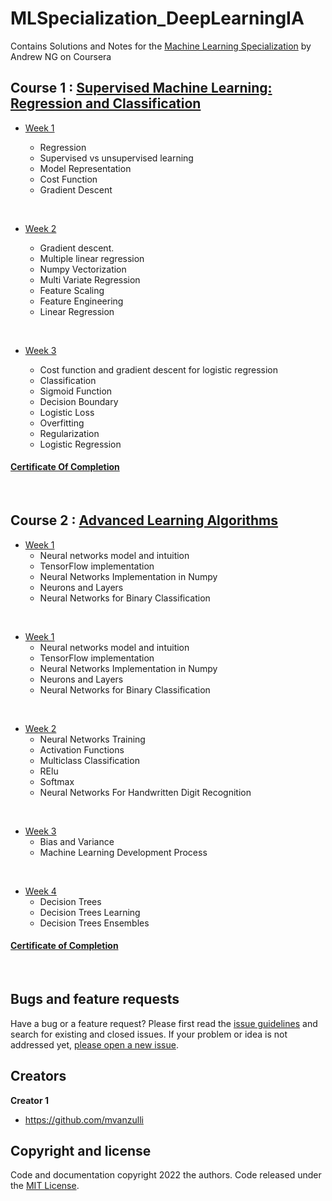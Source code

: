 # MLSpecialization_DeepLearningIA

Contains Solutions and Notes for the [Machine Learning Specialization](https://www.coursera.org/specializations/machine-learning-introduction/?utm_medium=coursera&utm_source=home-page&utm_campaign=mlslaunch2022IN) by Andrew NG on Coursera 

## Course 1 : [Supervised Machine Learning: Regression and Classification](https://www.coursera.org/learn/machine-learning?specialization=machine-learning-introduction)

- [Week 1]()

    - Regression
    - Supervised vs unsupervised learning
    - Model Representation
    - Cost Function
    - Gradient Descent

<br/>

- [Week 2]() 

    - Gradient descent.
    - Multiple linear regression
    - Numpy Vectorization
    - Multi Variate Regression
    - Feature Scaling
    - Feature Engineering
    - Linear Regression

<br/>

- [Week 3](/C1%20-%20Supervised%20Machine%20Learning%3A%20Regression%20and%20Classification/week3/)

    - Cost function and gradient descent for logistic regression
    - Classification
    - Sigmoid Function
    - Decision Boundary
    - Logistic Loss
    - Overfitting
    - Regularization
    - Logistic Regression

#### [Certificate Of Completion](https://www.coursera.org/account/accomplishments/certificate/6JRLLW8JRM3A)

<br/>

## Course 2 : [Advanced Learning Algorithms](https://www.coursera.org/learn/advanced-learning-algorithms?specialization=machine-learning-introduction)

- [Week 1]()
    - Neural networks model and intuition
    - TensorFlow implementation
    - Neural Networks Implementation in Numpy
    - Neurons and Layers
    - Neural Networks for Binary Classification

<br/>

- [Week 1]()
    - Neural networks model and intuition
    - TensorFlow implementation
    - Neural Networks Implementation in Numpy
    - Neurons and Layers
    - Neural Networks for Binary Classification

<br/>


- [Week 2]()
    - Neural Networks Training
    - Activation Functions
    - Multiclass Classification
    - RElu
    - Softmax
    - Neural Networks For Handwritten Digit Recognition 

<br/>

- [Week 3]()
    - Bias and Variance
    - Machine Learning Development Process

<br/>


- [Week 4]()
    - Decision Trees
    - Decision Trees Learning
    - Decision Trees Ensembles

#### [Certificate of Completion](https://www.coursera.org/account/accomplishments/certificate/US3R9FWCGTFW)        

<br/>


## Bugs and feature requests

Have a bug or a feature request? Please first read the [issue guidelines](https://reponame/blob/master/CONTRIBUTING.md) and search for existing and closed issues. If your problem or idea is not addressed yet, [please open a new issue](https://reponame/issues/new).



## Creators

**Creator 1**

- <https://github.com/mvanzulli>


## Copyright and license

Code and documentation copyright 2022 the authors. Code released under the [MIT License](https://reponame/blob/master/LICENSE).


